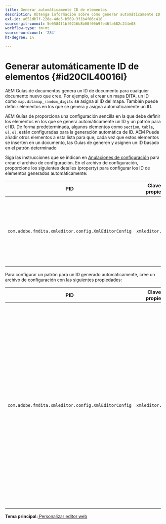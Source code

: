 ```yaml
---
title: Generar automáticamente ID de elementos
description: Obtenga información sobre cómo generar automáticamente ID de elementos
exl-id: a651db7f-228e-4de5-b569-3f1b4f86c418
source-git-commit: 5e0584f1bf0216b8b00f00b9fe46fa682c244e08
workflow-type: tm+mt
source-wordcount: '284'
ht-degree: 1%

---
```


# Generar automáticamente ID de elementos {#id20CIL40016I}

AEM Guías de documentos genera un ID de documento para cualquier documento nuevo que cree. Por ejemplo, al crear un mapa DITA, un ID como `map.ditamap_random_digits` se asigna al ID del mapa. También puede definir elementos en los que se genera y asigna automáticamente un ID.

AEM Guías de proporciona una configuración sencilla en la que debe definir los elementos en los que se genera automáticamente un ID y un patrón para el ID. De forma predeterminada, algunos elementos como `section`, `table`, `ul`, `ol`, están configuradas para la generación automática de ID. AEM Puede añadir otros elementos a esta lista para que, cada vez que estos elementos se inserten en un documento, las Guías de generen y asignen un ID basado en el patrón determinado

Siga las instrucciones que se indican en [Anulaciones de configuración](download-install-additional-config-override.md#) para crear el archivo de configuración. En el archivo de configuración, proporcione los siguientes detalles \(property\) para configurar los ID de elementos generados automáticamente:

| PID | Clave de propiedad | Valor de propiedad |
|---|------------|--------------|
| `com.adobe.fmdita.xmleditor.config.XmlEditorConfig` | `xmleditor.classes` | Especifique una lista de elementos separados por comas. <br> **Valor predeterminado**: `"topic, section, table, simpletable, fig, image, ul, ol"` |

Para configurar un patrón para un ID generado automáticamente, cree un archivo de configuración con las siguientes propiedades:

| PID | Clave de propiedad | Valor de propiedad |
|---|------------|--------------|
| `com.adobe.fmdita.xmleditor.config.XmlEditorConfig` | `xmleditor.pattern` | El valor predeterminado de este campo es `${elementName}_${id}`. El `${elementName}` El valor se reemplaza con el nombre del elemento. El `${id}` genera un número secuencial para el elemento. Por ejemplo, si asigna al elemento de párrafo ID generados automáticamente, el primer párrafo del tema o documento obtendrá un ID como p\_1, el siguiente párrafo obtendrá p\_2, y así sucesivamente. Sin embargo, en otro documento, se reinicia el proceso de generación de ID. Esto significa que en un documento diferente, ID como p\_1 y p\_2 se pueden asignar a elementos de párrafo. **Valor predeterminado**: ``${elementName}_${id}`` |

**Tema principal:**[ Personalizar editor web](conf-web-editor.md)
